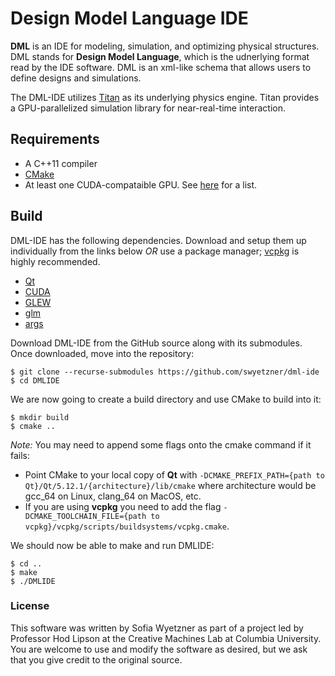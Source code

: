# Design Model Language IDE
**DML** is an IDE for modeling, simulation, and optimizing physical structures. DML stands for **Design Model Language**, which is the udnerlying format read by the IDE software. DML is an xml-like schema that allows users to define designs and simulations.

The DML-IDE utilizes [Titan](https://github.com/swyetzner/Titan) as its underlying physics engine. Titan provides a GPU-parallelized simulation library for near-real-time interaction.

## Requirements
* A C++11 compiler
* [CMake](https://cmake.org/)
* At least one CUDA-compataible GPU. See [here](https://developer.nvidia.com/cuda-gpus) for a list.

## Build
DML-IDE has the following dependencies. Download and setup them up individually from the links below *OR* use a package manager; [vcpkg](https://docs.microsoft.com/en-us/cpp/build/vcpkg?view=vs-2019) is highly recommended.
* [Qt](https://www.qt.io/download)
* [CUDA](https://developer.nvidia.com/cuda-toolkit)
* [GLEW](http://glew.sourceforge.net/)
* [glm](https://github.com/g-truc/glm)
* [args](https://taywee.github.io/args/)

Download DML-IDE from the GitHub source along with its submodules. Once downloaded, move into the repository:
````
$ git clone --recurse-submodules https://github.com/swyetzner/dml-ide
$ cd DMLIDE
````
We are now going to create a build directory and use CMake to build into it:
````
$ mkdir build
$ cmake ..
````
*Note:* You may need to append some flags onto the cmake command if it fails:
* Point CMake to your local copy of **Qt** with `-DCMAKE_PREFIX_PATH={path to Qt}/Qt/5.12.1/{architecture}/lib/cmake` where architecture would be gcc_64 on Linux, clang_64 on MacOS, etc. 
* If you are using **vcpkg** you need to add the flag `-DCMAKE_TOOLCHAIN_FILE={path to vcpkg}/vcpkg/scripts/buildsystems/vcpkg.cmake`.

We should now be able to make and run DMLIDE:
````
$ cd ..
$ make
$ ./DMLIDE
````

### License
This software was written by Sofia Wyetzner as part of a project led by Professor Hod Lipson at the Creative Machines Lab at Columbia University. You are welcome to use and modify the software as desired, but we ask that you give credit to the original source.
